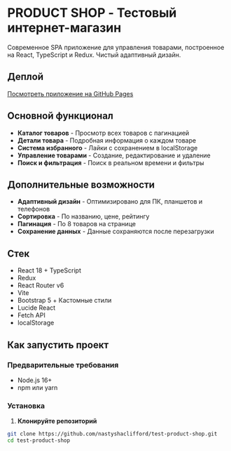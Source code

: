 # PRODUCT SHOP - Тестовый интернет-магазин 

Современное SPA приложение для управления товарами, построенное на React, TypeScript и Redux. Чистый адаптивный дизайн.

## Деплой

[Посмотреть приложение на GitHub Pages](https://nastyshaclifford.github.io/test-product-shop/)

## Основной функционал
- **Каталог товаров** - Просмотр всех товаров с пагинацией
- **Детали товара** - Подробная информация о каждом товаре
- **Система избранного** - Лайки с сохранением в localStorage
- **Управление товарами** - Создание, редактирование и удаление
- **Поиск и фильтрация** - Поиск в реальном времени и фильтры

## Дополнительные возможности
- **Адаптивный дизайн** - Оптимизировано для ПК, планшетов и телефонов
- **Сортировка** - По названию, цене, рейтингу
- **Пагинация** - По 8 товаров на странице
- **Сохранение данных** - Данные сохраняются после перезагрузки

## Стек
- React 18 + TypeScript
- Redux
- React Router v6
- Vite
- Bootstrap 5 + Кастомные стили
- Lucide React
- Fetch API
- localStorage

## Как запустить проект

### Предварительные требования
- Node.js 16+ 
- npm или yarn

### Установка

1. **Клонируйте репозиторий**
```bash
git clone https://github.com/nastyshaclifford/test-product-shop.git
cd test-product-shop

